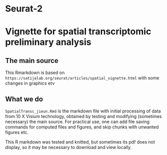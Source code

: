 # Seurat-2

# Vignette for spatial transcriptomic preliminary analysis

## The main source

This Rmarkdown is based on `https://satijalab.org/seurat/articles/spatial_vignette.html`
with some changes in graphics etv


## What we do

`SpatialTransc_jieun.Rmd` is the markdown file with initial processing of data from 10 X
Visium technology, obtained by testing and modifying (sometimes necessary) the main source.
For practical use, one
can add file saving commands for computed files and figures, and skip chunks with unwanted
figures etc.

This R markdown was tested and knitted, but sometimes its pdf does not display, so it may be necessary to download and view locally.


